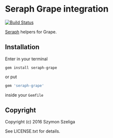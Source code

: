 # Seraph Grape integration
[![Build Status](https://secure.travis-ci.org/Szeliga/seraph-grape.svg?branch=master)](https://travis-ci.org/Szeliga/seraph-grape)

[Seraph](https://github.com/Szeliga/seraph) helpers for Grape.

## Installation

Enter in your terminal
```
gem install seraph-grape
```
or put
``` ruby
gem 'seraph-grape'
```
inside your `Gemfile`

## Copyright

Copyright (c) 2016 Szymon Szeliga

See LICENSE.txt for details.
